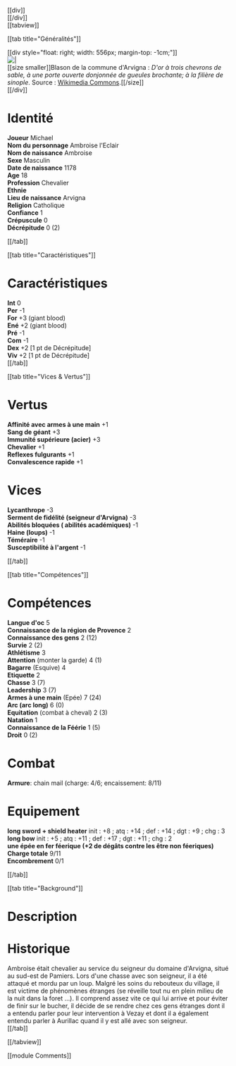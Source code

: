 [[div]]  
[[/div]]  
[[tabview]]

[[tab title="Généralités"]]

[[div style="float: right; width: 556px; margin-top: -1cm;"]]  
![|](http://upload.wikimedia.org/wikipedia/commons/5/56/Blason_Arvigna.jpg)  
[[size smaller]]Blason de la commune d'Arvigna : *D'or à trois chevrons de sable, à une porte ouverte donjonnée de gueules brochante; à la filière de sinople*. Source : [Wikimedia Commons](http://upload.wikimedia.org/wikipedia/commons/5/56/Blason_Arvigna.jpg).[[/size]]  
[[/div]]

# Identité  
**Joueur** Michael  
**Nom du personnage** Ambroise l'Eclair  
**Nom de naissance** Ambroise  
**Sexe** Masculin  
**Date de naissance** 1178  
**Age** 18  
**Profession** Chevalier  
**Ethnie**  
**Lieu de naissance** Arvigna  
**Religion** Catholique  
**Confiance** 1  
**Crépuscule** 0  
**Décrépitude** 0 (2)

[[/tab]]

[[tab title="Caractéristiques"]]  
# Caractéristiques  
**Int** 0  
**Per** -1  
**For** +3 (giant blood)  
**Ené** +2 (giant blood)  
**Pré** -1  
**Com** -1  
**Dex** +2 [1 pt de Décrépitude]  
**Viv** +2 [1 pt de Décrépitude]  
[[/tab]]

[[tab title="Vices & Vertus"]]  
# Vertus  
**Affinité avec armes à une main** +1  
**Sang de géant** +3  
**Immunité supérieure (acier)** +3  
**Chevalier** +1  
**Reflexes fulgurants** +1  
**Convalescence rapide** +1

# Vices

**Lycanthrope** -3  
**Serment de fidélité (seigneur d'Arvigna)** -3  
**Abilités bloquées ( abilités académiques)** -1  
**Haine (loups)** -1  
**Téméraire** -1  
**Susceptibilité à l'argent** -1

[[/tab]]

[[tab title="Compétences"]]  
# Compétences  
**Langue d'oc** 5  
**Connaissance de la région de Provence**  2  
**Connaissance des gens**  2 (12)  
**Survie**  2 (2)  
**Athlétisme**  3  
**Attention** (monter la garde) 4 (1)  
**Bagarre** (Esquive)  4  
**Etiquette**  2  
**Chasse**  3 (7)  
**Leadership**  3 (7)  
**Armes à une main** (Epée) 7 (24)  
**Arc (arc long)** 6 (0)  
**Equitation** (combat à cheval) 2 (3)  
**Natation** 1  
**Connaissance de la Féérie** 1 (5)  
**Droit** 0 (2)

# Combat  
**Armure**: chain mail (charge: 4/6; encaissement: 8/11)

# Equipement  
**long sword + shield heater** init : +8 ; atq : +14 ; def : +14 ; dgt : +9 ; chg : 3  
**long bow** init : +5 ; atq : +11 ; def : +17 ; dgt : +11 ; chg : 2  
**une épée en fer féerique (+2 de dégâts contre les être non féeriques)**  
**Charge totale** 9/11  
**Encombrement** 0/1

[[/tab]]

[[tab title="Background"]]  
# Description  
# Historique  
Ambroise était chevalier au service du seigneur du domaine d'Arvigna, situé au sud-est de Pamiers. Lors d'une chasse avec son seigneur, il a été attaqué et mordu par un loup. Malgré les soins du rebouteux du village, il est victime de phénomènes étranges (se réveille tout nu en plein milieu de la nuit dans la foret …). Il comprend assez vite ce qui lui arrive et pour éviter de finir sur le bucher, il décide de se rendre chez ces gens étranges dont il a entendu parler pour leur intervention à Vezay et dont il a également entendu parler à Aurillac quand il y est allé avec son seigneur.  
[[/tab]]


[[/tabview]]

[[module Comments]]  